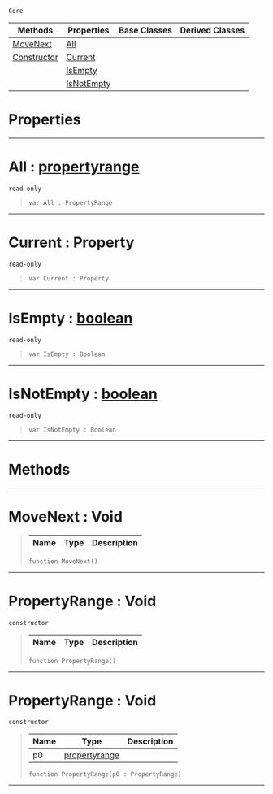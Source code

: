  `Core`

|Methods|Properties|Base Classes|Derived Classes|
|---|---|---|---|
|[ MoveNext](https://github.com/zeroengineteam/ZeroDocs/blob/master/code_reference/zilch_base_types/propertyrange.markdown#movenext-void)|[ All](https://github.com/zeroengineteam/ZeroDocs/blob/master/code_reference/zilch_base_types/propertyrange.markdown#all-zero-engine-document)| | |
|[ Constructor](https://github.com/zeroengineteam/ZeroDocs/blob/master/code_reference/zilch_base_types/propertyrange.markdown#propertyrange-void)|[ Current](https://github.com/zeroengineteam/ZeroDocs/blob/master/code_reference/zilch_base_types/propertyrange.markdown#current-property)| | |
| |[ IsEmpty](https://github.com/zeroengineteam/ZeroDocs/blob/master/code_reference/zilch_base_types/propertyrange.markdown#isempty-zero-engine-docu)| | |
| |[ IsNotEmpty](https://github.com/zeroengineteam/ZeroDocs/blob/master/code_reference/zilch_base_types/propertyrange.markdown#isnotempty-zero-engine-d)| | |


 #  Properties


---  
 #  All : [propertyrange](https://github.com/zeroengineteam/ZeroDocs/blob/master/code_reference/zilch_base_types/propertyrange.markdown)

 `read-only`

> 
> ``` lang=cpp, name=Zilch
> var All : PropertyRange


---  
 #  Current : Property

 `read-only`

> 
> ``` lang=cpp, name=Zilch
> var Current : Property


---  
 #  IsEmpty : [boolean](https://github.com/zeroengineteam/ZeroDocs/blob/master/code_reference/zilch_base_types/boolean.markdown)

 `read-only`

> 
> ``` lang=cpp, name=Zilch
> var IsEmpty : Boolean


---  
 #  IsNotEmpty : [boolean](https://github.com/zeroengineteam/ZeroDocs/blob/master/code_reference/zilch_base_types/boolean.markdown)

 `read-only`

> 
> ``` lang=cpp, name=Zilch
> var IsNotEmpty : Boolean


---  
 #  Methods


---  
 #  MoveNext : Void

> 
> |Name|Type|Description|
> |---|---|---|
> ``` lang=cpp, name=Zilch
> function MoveNext()
> ``` 


---  
 #  PropertyRange : Void

 `constructor`

> 
> |Name|Type|Description|
> |---|---|---|
> ``` lang=cpp, name=Zilch
> function PropertyRange()
> ``` 


---  
 #  PropertyRange : Void

 `constructor`

> 
> |Name|Type|Description|
> |---|---|---|
> |p0|[propertyrange](https://github.com/zeroengineteam/ZeroDocs/blob/master/code_reference/zilch_base_types/propertyrange.markdown)| |
> ``` lang=cpp, name=Zilch
> function PropertyRange(p0 : PropertyRange)
> ``` 


---  
 

 